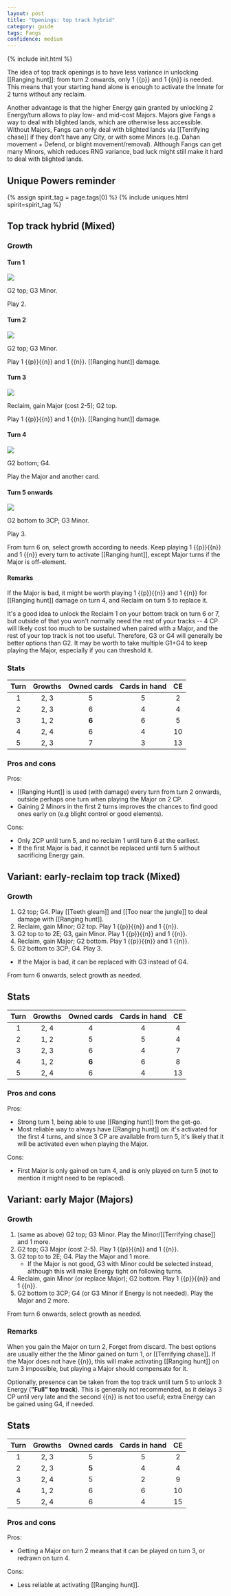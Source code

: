 ```yaml
---  
layout: post  
title: "Openings: top track hybrid"  
category: guide  
tags: Fangs  
confidence: medium
---
```

{% include init.html %}

The idea of top track openings is to have less variance in unlocking [[Ranging hunt]]: from turn 2 onwards, only 1 {{p}} and 1 {{n}} is needed. This means that your starting hand alone is enough to activate the Innate for 2 turns without any reclaim.

Another advantage is that the higher Energy gain granted by unlocking 2 Energy/turn allows to play low- and mid-cost Majors. Majors give Fangs a way to deal with blighted lands, which are otherwise less accessible. Without Majors, Fangs can only deal with blighted lands via [[Terrifying chase]] if they don't have any City, or with some Minors (e.g. Dahan movement + Defend, or blight movement/removal). Although Fangs can get many Minors, which reduces RNG variance, bad luck might still make it hard to deal with blighted lands.

## Unique Powers reminder

{% assign spirit_tag = page.tags[0] %}
{% include uniques.html spirit=spirit_tag %}

## Top track hybrid (Mixed)

### Growth

#### Turn 1

![](/assets/images/Fangs%201-0.png)

G2 top; G3 Minor.

Play 2.

#### Turn 2

![](/assets/images/Fangs%202-0.png)

G2 top; G3 Minor. 

Play 1 {{p}}{{n}} and 1 {{n}}. [[Ranging hunt]] damage.

#### Turn 3

![](/assets/images/Fangs%203-0.png)

Reclaim, gain Major (cost 2-5); G2 top. 

Play 1 {{p}}{{n}} and 1 {{n}}. [[Ranging hunt]] damage.

#### Turn 4

![](/assets/images/Fangs%203-1.png)

G2 bottom; G4.

Play the Major and another card.

#### Turn 5 onwards

![](/assets/images/Fangs%203-2.png)

G2 bottom to 3CP; G3 Minor.

Play 3.

From turn 6 on, select growth according to needs. Keep playing 1 {{p}}{{n}} and 1 {{n}} every turn to activate [[Ranging hunt]], except Major turns if the Major is off-element.

#### Remarks

If the Major is bad, it might be worth playing 1 {{p}}{{n}} and 1 {{n}} for [[Ranging hunt]] damage on turn 4, and Reclaim on turn 5 to replace it.

It's a good idea to unlock the Reclaim 1 on your bottom track on turn 6 or 7, but outside of that you won't normally need the rest of your tracks -- 4 CP will likely cost too much to be sustained when paired with a Major, and the rest of your top track is not too useful. Therefore, G3 or G4 will generally be better options than G2. It may be worth to take multiple G1+G4 to keep playing the Major, especially if you can threshold it.

### Stats

Turn | Growths | Owned cards | Cards in hand | CE
:--: | :--: | :--: | :--: | :--: 
1 | 2, 3 |   5   | 5 | 2
2 | 2, 3 |   6   | 4 | 4
3 | 1, 2 | **6** | 6 | 5
4 | 2, 4 |   6   | 4 | 10
5 | 2, 3 |   7   | 3 | 13

### Pros and cons

Pros: 

- [[Ranging Hunt]] is used (with damage) every turn from turn 2 onwards, outside perhaps one turn when playing the Major on 2 CP.
- Gaining 2 Minors in the first 2 turns improves the chances to find good ones early on (e.g blight control or good elements).

Cons:

- Only 2CP until turn 5, and no reclaim 1 until turn 6 at the earliest.
- If the first Major is bad, it cannot be replaced until turn 5 without sacrificing Energy gain.


## Variant: early-reclaim top track (Mixed)

### Growth

1. G2 top; G4. Play [[Teeth gleam]] and [[Too near the jungle]] to deal damage with [[Ranging hunt]].
2. Reclaim, gain Minor; G2 top. Play 1 {{p}}{{n}} and 1 {{n}}.
3. G2 top to to 2E; G3, gain Minor. Play 1 {{p}}{{n}} and 1 {{n}}.   
4. Reclaim, gain Major; G2 bottom. Play 1 {{p}}{{n}} and 1 {{n}}.
5. G2 bottom to 3CP; G4. Play 3.
  - If the Major is bad, it can be replaced with G3 instead of G4.
   
From turn 6 onwards, select growth as needed.


## Stats

Turn | Growths | Owned cards | Cards in hand | CE
:--: | :--: | :--: | :--: | :--: 
1 | 2, 4 |   4   | 4 | 4
2 | 1, 2 |   5   | 5 | 4
3 | 2, 3 |   6   | 4 | 7
4 | 1, 2 | **6** | 6 | 8
5 | 2, 4 |   6   | 4 | 13

### Pros and cons

Pros:

- Strong turn 1, being able to use [[Ranging hunt]] from the get-go.
- Most reliable way to always have [[Ranging hunt]] on: it's activated for the first 4 turns, and since 3 CP are available from turn 5, it's likely that it will be activated even when playing the Major.

Cons:

- First Major is only gained on turn 4, and is only played on turn 5 (not to mention it might need to be replaced).


## Variant: early Major (Majors)

### Growth

1. (same as above) G2 top; G3 Minor. Play the Minor/[[Terrifying chase]] and 1 more.
2. G2 top; G3 Major (cost 2-5). Play 1 {{p}}{{n}} and 1 {{n}}.
3. G2 top to to 2E; G4. Play the Major and 1 more.
   - If the Major is not good, G3 with Minor could be selected instead, although this will make Energy tight on following turns.   
5. Reclaim, gain Minor (or replace Major); G2 bottom. Play 1 {{p}}{{n}} and 1 {{n}}.
6. G2 bottom to 3CP; G4 (or G3 Minor if Energy is not needed). Play the Major and 2 more.
   
From turn 6 onwards, select growth as needed.

### Remarks

When you gain the Major on turn 2, Forget from discard. The best options are usually either the the Minor gained on turn 1, or [[Terrifying chase]]. If the Major does not have {{n}}, this will make activating [[Ranging hunt]] on turn 3 impossible, but playing a Major should compensate for it.

Optionally, presence can be taken from the top track until turn 5 to unlock 3 Energy (**"Full" top track**). This is generally not recommended, as it delays 3 CP until very late and the second {{n}} is not too useful; extra Energy can be gained using G4, if needed.

## Stats

Turn | Growths | Owned cards | Cards in hand | CE
:--: | :--: | :--: | :--: | :--: 
1 | 2, 3 |   5   | 5 | 2
2 | 2, 3 | **5** | 4 | 4
3 | 2, 4 |   5   | 2 | 9
4 | 1, 2 |   6   | 6 | 10
5 | 2, 4 |   6   | 4 | 15

### Pros and cons

Pros:

- Getting a Major on turn 2 means that it can be played on turn 3, or redrawn on turn 4.

Cons:

- Less reliable at activating [[Ranging hunt]].



<!--
## Variant: Reclaim-heavy top track hybrid 

This is an example of application of the 
[(G3>G3) -› (G4>G1) growth swap]({% post_url 2022-10-05-fangs-concepts %}) 
to reclaim [[Prey on the builders]] often, 
which can be useful against England
to contain its heavy building.

### Growth 

1. G2 top; G4.  
2. Reclaim, gain Minor; G2 top.  
3. G2 top to unlock E2; G4.  
4. Reclaim, gain Major; G2 bottom.  
5. G2 bottom to unlock 3CP; G4.  
6. Reclaim, gain Minor; G4.

From turn 6 onwards, the standard growth is G1+G4. 
If there is no need to reclaim, then G1 can be replaced with G3, 
or G2 (generally from bottom) 
if there is need to place presence.

Note that [[Prey on the builders]] can be 
played either in turn 2 or in 3, not both. 
If there is need to, G1+G4 can be selected 
on turn 3, delaying placing presence one turn.

### Stats

Turn | Growths | Owned cards | Cards in hand | CE
:--: | :--: | :--: | :--: | :--: 
1 | 2, 4 |   4   | 4 | 4
2 | 1, 2 |   5   | 5 | 4
3 | 2, 4 |   5   | 3 | 9
4 | 1, 2 | **5** | 5 | 10
5 | 2, 4 |   5   | 3 | 15
6 | 1, 4 |   6   | 6 | 19
7 | 1, 4 |   7   | 7 | 23
-->
